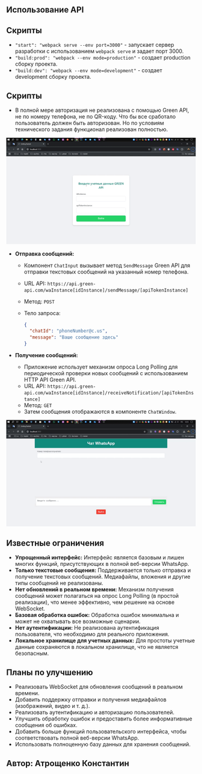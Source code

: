 ## Использование API

## Скрипты

* `"start": "webpack serve --env port=3000"` - запускает сервер разработки с использованием `webpack serve` и задает
  порт 3000.
* `"build:prod": "webpack --env mode=production"` - создает production сборку проекта.
* `"build:dev": "webpack --env mode=development"` - создает development сборку проекта.

## Скрипты

* В полной мере авторизация не реализована с помощью Green API, не по номеру телефона, не по QR-коду. Что бы все
  сработало пользователь должен быть авторизован. Но по условиям технического задания функционал реализован полностью.

![2025-02-10 18-07-06.gif](gif%2F2025-02-10%2018-07-06.gif)

* **Отправка сообщений:**

    * Компонент `ChatInput` вызывает метод `SendMessage` Green API для отправки текстовых сообщений на указанный номер
      телефона.
    * URL API: `https://api.green-api.com/waInstance[idInstance]/sendMessage/[apiTokenInstance]`
    * Метод: `POST`
    * Тело запроса:

      ```json
      {
        "chatId": "phoneNumber@c.us",
        "message": "Ваше сообщение здесь"
      }
      ```

* **Получение сообщений:**

    * Приложение использует механизм опроса Long Polling для периодической проверки новых сообщений с использованием
      HTTP API Green API.
    * URL API: `https://api.green-api.com/waInstance[idInstance]/receiveNotification/[apiTokenInstance]`
    * Метод: `GET`
    * Затем сообщения отображаются в компоненте `ChatWindow`.

![2025-02-10 18-18-56.gif](gif%2F2025-02-10%2018-18-56.gif)

## Известные ограничения

* **Упрощенный интерфейс:** Интерфейс является базовым и лишен многих функций, присутствующих в полной веб-версии
  WhatsApp.
* **Только текстовые сообщения:** Поддерживается только отправка и получение текстовых сообщений. Медиафайлы, вложения и
  другие типы сообщений не реализованы.
* **Нет обновлений в реальном времени:** Механизм получения сообщений может полагаться на опрос Long Polling (в простой
  реализации), что менее эффективно, чем решение на основе WebSocket.
* **Базовая обработка ошибок:** Обработка ошибок минимальна и может не охватывать все возможные сценарии.
* **Нет аутентификации:** Не реализована аутентификация пользователя, что необходимо для реального приложения.
* **Локальное хранилище для учетных данных:** Для простоты учетные данные сохраняются в локальном хранилище, что не
  является безопасным.

## Планы по улучшению

* Реализовать WebSocket для обновления сообщений в реальном времени.
* Добавить поддержку отправки и получения медиафайлов (изображений, видео и т. д.).
* Реализовать аутентификацию и авторизацию пользователей.
* Улучшить обработку ошибок и предоставить более информативные сообщения об ошибках.
* Добавить больше функций пользовательского интерфейса, чтобы соответствовать полной веб-версии WhatsApp.
* Использовать полноценную базу данных для хранения сообщений.

## Автор: Атрощенко Константин